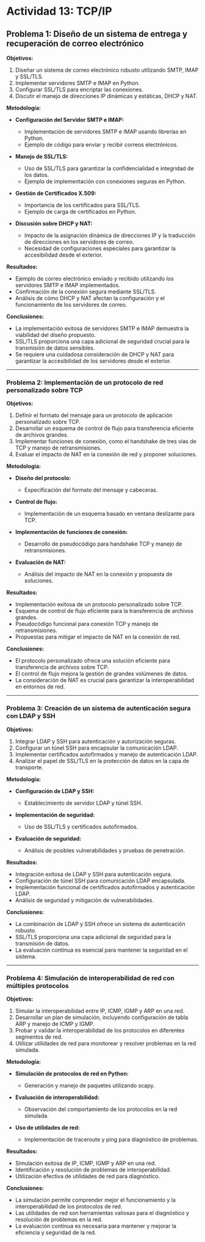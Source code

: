 # Actividad 13: TCP/IP

## Problema 1: Diseño de un sistema de entrega y recuperación de correo electrónico

**Objetivos:**
1. Diseñar un sistema de correo electrónico robusto utilizando SMTP, IMAP y SSL/TLS.
2. Implementar servidores SMTP e IMAP en Python.
3. Configurar SSL/TLS para encriptar las conexiones.
4. Discutir el manejo de direcciones IP dinámicas y estáticas, DHCP y NAT.

**Metodología:**

- **Configuración del Servidor SMTP e IMAP:**
  - Implementación de servidores SMTP e IMAP usando librerías en Python.
  - Ejemplo de código para enviar y recibir correos electrónicos.

- **Manejo de SSL/TLS:**
  - Uso de SSL/TLS para garantizar la confidencialidad e integridad de los datos.
  - Ejemplo de implementación con conexiones seguras en Python.

- **Gestión de Certificados X.509:**
  - Importancia de los certificados para SSL/TLS.
  - Ejemplo de carga de certificados en Python.

- **Discusión sobre DHCP y NAT:**
  - Impacto de la asignación dinámica de direcciones IP y la traducción de direcciones en los servidores de correo.
  - Necesidad de configuraciones especiales para garantizar la accesibilidad desde el exterior.

**Resultados:**
- Ejemplo de correo electrónico enviado y recibido utilizando los servidores SMTP e IMAP implementados.
- Confirmación de la conexión segura mediante SSL/TLS.
- Análisis de cómo DHCP y NAT afectan la configuración y el funcionamiento de los servidores de correo.

**Conclusiones:**
- La implementación exitosa de servidores SMTP e IMAP demuestra la viabilidad del diseño propuesto.
- SSL/TLS proporciona una capa adicional de seguridad crucial para la transmisión de datos sensibles.
- Se requiere una cuidadosa consideración de DHCP y NAT para garantizar la accesibilidad de los servidores desde el exterior.

---

### Problema 2: Implementación de un protocolo de red personalizado sobre TCP

**Objetivos:**
1. Definir el formato del mensaje para un protocolo de aplicación personalizado sobre TCP.
2. Desarrollar un esquema de control de flujo para transferencia eficiente de archivos grandes.
3. Implementar funciones de conexión, como el handshake de tres vías de TCP y manejo de retransmisiones.
4. Evaluar el impacto de NAT en la conexión de red y proponer soluciones.

**Metodología:**

- **Diseño del protocolo:**
  - Especificación del formato del mensaje y cabeceras.

- **Control de flujo:**
  - Implementación de un esquema basado en ventana deslizante para TCP.

- **Implementación de funciones de conexión:**
  - Desarrollo de pseudocódigo para handshake TCP y manejo de retransmisiones.

- **Evaluación de NAT:**
  - Análisis del impacto de NAT en la conexión y propuesta de soluciones.

**Resultados:**
- Implementación exitosa de un protocolo personalizado sobre TCP.
- Esquema de control de flujo eficiente para la transferencia de archivos grandes.
- Pseudocódigo funcional para conexión TCP y manejo de retransmisiones.
- Propuestas para mitigar el impacto de NAT en la conexión de red.

**Conclusiones:**
- El protocolo personalizado ofrece una solución eficiente para transferencia de archivos sobre TCP.
- El control de flujo mejora la gestión de grandes volúmenes de datos.
- La consideración de NAT es crucial para garantizar la interoperabilidad en entornos de red.

---

### Problema 3: Creación de un sistema de autenticación segura con LDAP y SSH

**Objetivos:**
1. Integrar LDAP y SSH para autenticación y autorización seguras.
2. Configurar un túnel SSH para encapsular la comunicación LDAP.
3. Implementar certificados autofirmados y manejo de autenticación LDAP.
4. Analizar el papel de SSL/TLS en la protección de datos en la capa de transporte.

**Metodología:**

- **Configuración de LDAP y SSH:**
  - Establecimiento de servidor LDAP y túnel SSH.

- **Implementación de seguridad:**
  - Uso de SSL/TLS y certificados autofirmados.

- **Evaluación de seguridad:**
  - Análisis de posibles vulnerabilidades y pruebas de penetración.

**Resultados:**
- Integración exitosa de LDAP y SSH para autenticación segura.
- Configuración de túnel SSH para comunicación LDAP encapsulada.
- Implementación funcional de certificados autofirmados y autenticación LDAP.
- Análisis de seguridad y mitigación de vulnerabilidades.

**Conclusiones:**
- La combinación de LDAP y SSH ofrece un sistema de autenticación robusto.
- SSL/TLS proporciona una capa adicional de seguridad para la transmisión de datos.
- La evaluación continua es esencial para mantener la seguridad en el sistema.

---

### Problema 4: Simulación de interoperabilidad de red con múltiples protocolos

**Objetivos:**
1. Simular la interoperabilidad entre IP, ICMP, IGMP y ARP en una red.
2. Desarrollar un plan de simulación, incluyendo configuración de tabla ARP y manejo de ICMP y IGMP.
3. Probar y validar la interoperabilidad de los protocolos en diferentes segmentos de red.
4. Utilizar utilidades de red para monitorear y resolver problemas en la red simulada.

**Metodología:**

- **Simulación de protocolos de red en Python:**
  - Generación y manejo de paquetes utilizando scapy.

- **Evaluación de interoperabilidad:**
  - Observación del comportamiento de los protocolos en la red simulada.

- **Uso de utilidades de red:**
  - Implementación de traceroute y ping para diagnóstico de problemas.

**Resultados:**
- Simulación exitosa de IP, ICMP, IGMP y ARP en una red.
- Identificación y resolución de problemas de interoperabilidad.
- Utilización efectiva de utilidades de red para diagnóstico.

**Conclusiones:**
- La simulación permite comprender mejor el funcionamiento y la interoperabilidad de los protocolos de red.
- Las utilidades de red son herramientas valiosas para el diagnóstico y resolución de problemas en la red.
- La evaluación continua es necesaria para mantener y mejorar la eficiencia y seguridad de la red.
